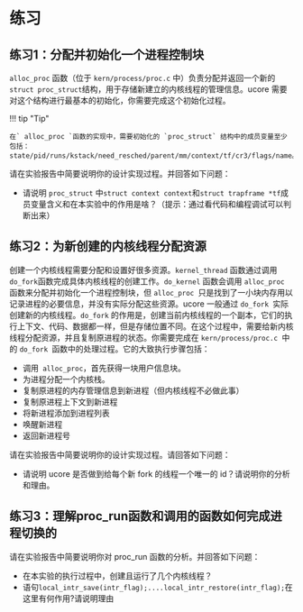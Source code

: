 # 练习

## 练习1：分配并初始化一个进程控制块

`alloc_proc` 函数（位于 `kern/process/proc.c` 中）负责分配并返回一个新的` struct proc_struct `结构，用于存储新建立的内核线程的管理信息。ucore 需要对这个结构进行最基本的初始化，你需要完成这个初始化过程。

!!! tip "Tip"

    在` alloc_proc `函数的实现中，需要初始化的 `proc_struct` 结构中的成员变量至少包括：state/pid/runs/kstack/need_resched/parent/mm/context/tf/cr3/flags/name。

请在实验报告中简要说明你的设计实现过程。并回答如下问题：

- 请说明 `proc_struct` 中`struct context context`和`struct trapframe *tf`成员变量含义和在本实验中的作用是啥？（提示：通过看代码和编程调试可以判断出来）

## 练习2：为新创建的内核线程分配资源

创建一个内核线程需要分配和设置好很多资源。`kernel_thread` 函数通过调用`do_fork`函数完成具体内核线程的创建工作。`do_kernel` 函数会调用 `alloc_proc` 函数来分配并初始化一个进程控制块，但 `alloc_proc `只是找到了一小块内存用以记录进程的必要信息，并没有实际分配这些资源。ucore 一般通过 `do_fork `实际创建新的内核线程。`do_fork` 的作用是，创建当前内核线程的一个副本，它们的执行上下文、代码、数据都一样，但是存储位置不同。在这个过程中，需要给新内核线程分配资源，并且复制原进程的状态。你需要完成在 `kern/process/proc.c `中的 `do_fork `函数中的处理过程。它的大致执行步骤包括：

- 调用` alloc_proc`，首先获得一块用户信息块。
- 为进程分配一个内核栈。
- 复制原进程的内存管理信息到新进程（但内核线程不必做此事）
- 复制原进程上下文到新进程
- 将新进程添加到进程列表
- 唤醒新进程
- 返回新进程号

请在实验报告中简要说明你的设计实现过程。请回答如下问题：

- 请说明 ucore 是否做到给每个新 fork 的线程一个唯一的 id？请说明你的分析和理由。

## 练习3：理解proc_run函数和调用的函数如何完成进程切换的

请在实验报告中简要说明你对 proc_run 函数的分析。并回答如下问题：

- 在本实验的执行过程中，创建且运行了几个内核线程？
- 语句`local_intr_save(intr_flag);....local_intr_restore(intr_flag);`在这里有何作用?请说明理由
